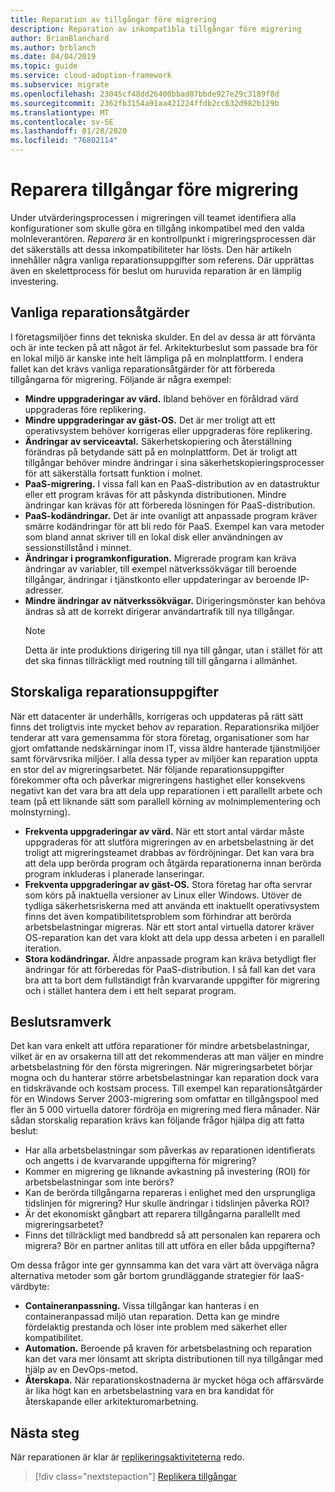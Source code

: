 ```yaml
---
title: Reparation av tillgångar före migrering
description: Reparation av inkompatibla tillgångar före migrering
author: BrianBlanchard
ms.author: brblanch
ms.date: 04/04/2019
ms.topic: guide
ms.service: cloud-adoption-framework
ms.subservice: migrate
ms.openlocfilehash: 23045cf48dd26400bbad07bbde927e29c3189f8d
ms.sourcegitcommit: 2362fb3154a91aa421224ffdb2cc632d982b129b
ms.translationtype: MT
ms.contentlocale: sv-SE
ms.lasthandoff: 01/28/2020
ms.locfileid: "76802114"
---
```

# <a name="remediate-assets-prior-to-migration"></a>Reparera tillgångar före migrering

Under utvärderingsprocessen i migreringen vill teamet identifiera alla konfigurationer som skulle göra en tillgång inkompatibel med den valda molnleverantören. *Reparera* är en kontrollpunkt i migreringsprocessen där det säkerställs att dessa inkompatibiliteter har lösts. Den här artikeln innehåller några vanliga reparationsuppgifter som referens. Där upprättas även en skelettprocess för beslut om huruvida reparation är en lämplig investering.

## <a name="common-remediation-tasks"></a>Vanliga reparationsåtgärder

I företagsmiljöer finns det tekniska skulder. En del av dessa är att förvänta och är inte tecken på att något är fel. Arkitekturbeslut som passade bra för en lokal miljö är kanske inte helt lämpliga på en molnplattform. I endera fallet kan det krävs vanliga reparationsåtgärder för att förbereda tillgångarna för migrering. Följande är några exempel:

- **Mindre uppgraderingar av värd.** Ibland behöver en föråldrad värd uppgraderas före replikering.
- **Mindre uppgraderingar av gäst-OS.** Det är mer troligt att ett operativsystem behöver korrigeras eller uppgraderas före replikering.
- **Ändringar av serviceavtal.** Säkerhetskopiering och återställning förändras på betydande sätt på en molnplattform. Det är troligt att tillgångar behöver mindre ändringar i sina säkerhetskopieringsprocesser för att säkerställa fortsatt funktion i molnet.
- **PaaS-migrering.** I vissa fall kan en PaaS-distribution av en datastruktur eller ett program krävas för att påskynda distributionen. Mindre ändringar kan krävas för att förbereda lösningen för PaaS-distribution.
- **PaaS-kodändringar.** Det är inte ovanligt att anpassade program kräver smärre kodändringar för att bli redo för PaaS. Exempel kan vara metoder som bland annat skriver till en lokal disk eller användningen av sessionstillstånd i minnet.
- **Ändringar i programkonfiguration.** Migrerade program kan kräva ändringar av variabler, till exempel nätverkssökvägar till beroende tillgångar, ändringar i tjänstkonto eller uppdateringar av beroende IP-adresser.
- **Mindre ändringar av nätverkssökvägar.** Dirigeringsmönster kan behöva ändras så att de korrekt dirigerar användartrafik till nya tillgångar.
    > [!NOTE]
    > Detta är inte produktions dirigering till nya till gångar, utan i stället för att det ska finnas tillräckligt med routning till till gångarna i allmänhet.

## <a name="large-scale-remediation-tasks"></a>Storskaliga reparationsuppgifter

När ett datacenter är underhålls, korrigeras och uppdateras på rätt sätt finns det troligtvis inte mycket behov av reparation. Reparationsrika miljöer tenderar att vara gemensamma för stora företag, organisationer som har gjort omfattande nedskärningar inom IT, vissa äldre hanterade tjänstmiljöer samt förvärvsrika miljöer. I alla dessa typer av miljöer kan reparation uppta en stor del av migreringsarbetet. När följande reparationsuppgifter förekommer ofta och påverkar migreringens hastighet eller konsekvens negativt kan det vara bra att dela upp reparationen i ett parallellt arbete och team (på ett liknande sätt som parallell körning av molnimplementering och molnstyrning).

- **Frekventa uppgraderingar av värd.** När ett stort antal värdar måste uppgraderas för att slutföra migreringen av en arbetsbelastning är det troligt att migreringsteamet drabbas av fördröjningar. Det kan vara bra att dela upp berörda program och åtgärda reparationerna innan berörda program inkluderas i planerade lanseringar.
- **Frekventa uppgraderingar av gäst-OS.** Stora företag har ofta servrar som körs på inaktuella versioner av Linux eller Windows. Utöver de tydliga säkerhetsriskerna med att använda ett inaktuellt operativsystem finns det även kompatibilitetsproblem som förhindrar att berörda arbetsbelastningar migreras. När ett stort antal virtuella datorer kräver OS-reparation kan det vara klokt att dela upp dessa arbeten i en parallell iteration.
- **Stora kodändringar.** Äldre anpassade program kan kräva betydligt fler ändringar för att förberedas för PaaS-distribution. I så fall kan det vara bra att ta bort dem fullständigt från kvarvarande uppgifter för migrering och i stället hantera dem i ett helt separat program.

## <a name="decision-framework"></a>Beslutsramverk

Det kan vara enkelt att utföra reparationer för mindre arbetsbelastningar, vilket är en av orsakerna till att det rekommenderas att man väljer en mindre arbetsbelastning för den första migreringen. När migreringsarbetet börjar mogna och du hanterar större arbetsbelastningar kan reparation dock vara en tidskrävande och kostsam process. Till exempel kan reparationsåtgärder för en Windows Server 2003-migrering som omfattar en tillgångspool med fler än 5 000 virtuella datorer fördröja en migrering med flera månader. När sådan storskalig reparation krävs kan följande frågor hjälpa dig att fatta beslut:

- Har alla arbetsbelastningar som påverkas av reparationen identifierats och angetts i de kvarvarande uppgifterna för migrering?
- Kommer en migrering ge liknande avkastning på investering (ROI) för arbetsbelastningar som inte berörs?
- Kan de berörda tillgångarna repareras i enlighet med den ursprungliga tidslinjen för migrering? Hur skulle ändringar i tidslinjen påverka ROI?
- Är det ekonomiskt gångbart att reparera tillgångarna parallellt med migreringsarbetet?
- Finns det tillräckligt med bandbredd så att personalen kan reparera och migrera? Bör en partner anlitas till att utföra en eller båda uppgifterna?

Om dessa frågor inte ger gynnsamma kan det vara värt att överväga några alternativa metoder som går bortom grundläggande strategier för IaaS-värdbyte:

- **Containeranpassning.** Vissa tillgångar kan hanteras i en containeranpassad miljö utan reparation. Detta kan ge mindre fördelaktig prestanda och löser inte problem med säkerhet eller kompatibilitet.
- **Automation.** Beroende på kraven för arbetsbelastning och reparation kan det vara mer lönsamt att skripta distributionen till nya tillgångar med hjälp av en DevOps-metod.
- **Återskapa.** När reparationskostnaderna är mycket höga och affärsvärde är lika högt kan en arbetsbelastning vara en bra kandidat för återskapande eller arkitekturomarbetning.

## <a name="next-steps"></a>Nästa steg

När reparationen är klar är [replikeringsaktiviteterna](./replicate.md) redo.

> [!div class="nextstepaction"]
> [Replikera tillgångar](./replicate.md)
